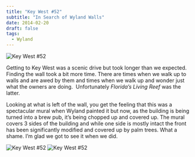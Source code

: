 ```yaml
---
title: "Key West #52"
subtitle: "In Search of Wyland Walls"
date: 2014-02-20
draft: false
tags:
  - Wyland
---
```


![Key West #52](../images/52a-keywest.jpg)

Getting to Key West was a scenic drive but took longer than we expected. Finding the wall took a bit more time. There are times when we walk up to walls and are awed by them and times when we walk up and wonder just what the owners are doing.  Unfortunately _Florida’s Living Reef_ was the latter.

Looking at what is left of the wall, you get the feeling that this was a spectacular mural when Wyland painted it but now, as the building is being turned into a brew pub, it’s being chopped up and covered up. The mural covers 3 sides of the building and while one side is mostly intact the front has been significantly modified and covered up by palm trees. What a shame. I’m glad we got to see it when we did.

![Key West #52](../images/52b-keywest.jpg)
![Key West #52](../images/52c-keywest.jpg)
